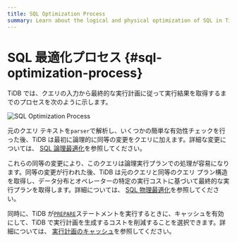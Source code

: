 ```yaml
---
title: SQL Optimization Process
summary: Learn about the logical and physical optimization of SQL in TiDB.
---
```


# SQL 最適化プロセス {#sql-optimization-process}

TiDB では、クエリの入力から最終的な実行計画に従って実行結果を取得するまでのプロセスを次のように示します。

![SQL Optimization Process](https://download.pingcap.com/images/docs/sql-optimization.png)

元のクエリ テキストを`parser`で解析し、いくつかの簡単な有効性チェックを行った後、TiDB は最初に論理的に同等の変更をクエリに加えます。詳細な変更については、 [SQL 論理最適化](/sql-logical-optimization.md)を参照してください。

これらの同等の変更により、このクエリは論理実行プランでの処理が容易になります。同等の変更が行われた後、TiDB は元のクエリと同等のクエリ プラン構造を取得し、データ分布とオペレーターの特定の実行コストに基づいて最終的な実行プランを取得します。詳細については、 [SQL 物理最適化](/sql-physical-optimization.md)を参照してください。

同時に、TiDB が[`PREPARE`](/sql-statements/sql-statement-prepare.md)ステートメントを実行するときに、キャッシュを有効にして、TiDB で実行計画を生成するコストを削減することを選択できます。詳細については、 [実行計画のキャッシュ](/sql-prepared-plan-cache.md)を参照してください。
